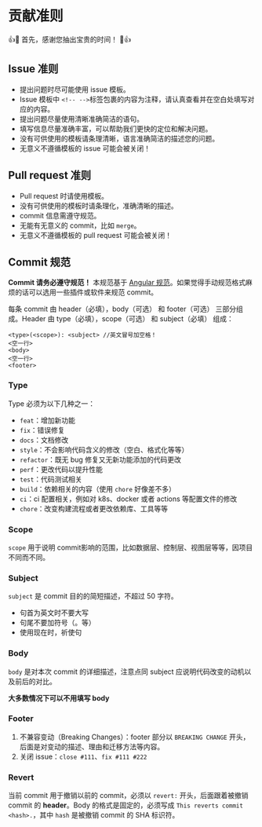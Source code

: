 # 贡献准则

👍🎉 首先，感谢您抽出宝贵的时间！ 🎉👍

## Issue 准则

- 提出问题时尽可能使用 issue 模板。
- Issue 模板中 `<!-- -->`标签包裹的内容为注释，请认真查看并在空白处填写对应的内容。
- 提出问题尽量使用清晰准确简洁的语句。
- 填写信息尽量准确丰富，可以帮助我们更快的定位和解决问题。
- 没有可供使用的模板请条理清晰，语言准确简洁的描述您的问题。
- 无意义不遵循模板的 issue 可能会被关闭！

## Pull request 准则

- Pull request 时请使用模板。
- 没有可供使用的模板时请条理化，准确清晰的描述。
- commit 信息需遵守规范。
- 无能有无意义的 commit，比如 `merge`。
- 无意义不遵循模板的 pull request 可能会被关闭！

## Commit 规范

**Commit 请务必遵守规范！** 本规范基于 [Angular 规范](https://github.com/angular/angular.js/blob/master/DEVELOPERS.md#commits)。如果觉得手动规范格式麻烦的话可以选用一些插件或软件来规范 commit。

每条 commit 由 header（必填），body（可选） 和 footer（可选） 三部分组成。Header 由 type（必填），scope（可选） 和 subject（必填） 组成：

```
<type>(<scope>): <subject> //英文冒号加空格！
<空一行>
<body>
<空一行>
<footer>
```

### Type

Type 必须为以下几种之一：

- `feat`：增加新功能
- `fix`：错误修复
- `docs`：文档修改
- `style`：不会影响代码含义的修改（空白、格式化等等）
- `refactor`：既无 bug 修复又无新功能添加的代码更改
- `perf`：更改代码以提升性能
- `test`：代码测试相关
- `build`：依赖相关的内容（使用 `chore` 好像差不多）
- `ci`：ci 配置相关，例如对 k8s、docker 或者 actions 等配置文件的修改
- `chore`：改变构建流程或者更改依赖库、工具等等

### Scope

`scope` 用于说明 commit影响的范围，比如数据层、控制层、视图层等等，因项目不同而不同。

### Subject

`subject` 是 commit 目的的简短描述，不超过 50 字符。

- 句首为英文时不要大写
- 句尾不要加符号（。等）
- 使用现在时，祈使句

### Body

`body` 是对本次 commit 的详细描述，注意点同 subject 应说明代码改变的动机以及前后的对比。

**大多数情况下可以不用填写 body**

### Footer

1. 不兼容变动（Breaking Changes）：footer 部分以 `BREAKING CHANGE` 开头，后面是对变动的描述、理由和迁移方法等内容。
2. 关闭 issue：`close #111`、`fix #111 #222`

### Revert

当前 commit 用于撤销以前的 commit，必须以 `revert:` 开头，后面跟着被撤销 commit 的 **header**。Body 的格式是固定的，必须写成 `This reverts commit <hash>.`，其中 `hash` 是被撤销 commit 的 SHA 标识符。
